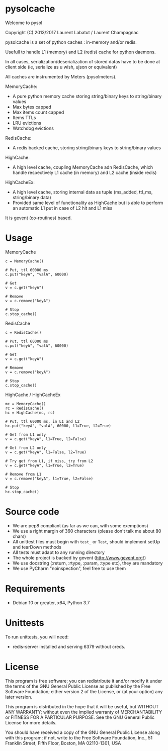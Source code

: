 pysolcache
============

Welcome to pysol

Copyright (C) 2013/2017 Laurent Labatut / Laurent Champagnac

pysolcache is a set of python caches : in-memory and/or redis.

Usefull to handle L1 (memory) and L2 (redis) cache for python daemons.

In all cases, serialization/deserialization of stored datas have to be done at client side (ie, serialize as u wish, ujson or equivalent)

All caches are instrumented by Meters (pysolmeters).

MemoryCache:
- A pure python memory cache storing string/binary keys to string/binary values
- Max bytes capped
- Max items count capped
- Items TTLs
- LRU evictions
- Watchdog evictions

RedisCache:
- A redis backed cache, storing string/binary keys to string/binary values

HighCache:
- A high level cache, coupling MemoryCache adn RedisCache, which handle respectively L1 cache (in memory) and L2 cache (inside redis)

HighCacheEx:
- A high level cache, storing internal data as tuple (ms_added, ttl_ms, string/binary data)
- Provided same level of functionality as HighCache but is able to perform an automatic L1 put in case of L2 hit and L1 miss

It is gevent (co-routines) based.

Usage
===============

MemoryCache

```
c = MemoryCache()

# Put, ttl 60000 ms
c.put("keyA", "valA", 60000)

# Get
v = c.get("keyA")

# Remove
v = c.remove("keyA")

# Stop
c.stop_cache()
```

RedisCache

```
c = RedisCache()

# Put, ttl 60000 ms
c.put("keyA", "valA", 60000)

# Get
v = c.get("keyA")

# Remove
v = c.remove("keyA")

# Stop
c.stop_cache()
```

HighCache / HighCacheEx

```
mc = MemoryCache()
rc = RedisCache()
hc = HighCache(mc, rc)

# Put, ttl 60000 ms, in L1 and L2
hc.put("keyA", "valA", 60000, l1=True, l2=True)

# Get from L1 only
v = c.get("keyA", l1=True, l2=False)

# Get from L2 only
v = c.get("keyA", l1=False, l2=True)

# Try get from L1, if miss, try from L2
v = c.get("keyA", l1=True, l2=True)

# Remove from L1
v = c.remove("keyA", l1=True, l2=False)

# Stop
hc.stop_cache()
```

Source code
===============

- We are pep8 compliant (as far as we can, with some exemptions)
- We use a right margin of 360 characters (please don't talk me about 80 chars)
- All unittest files must begin with `test_` or `Test`, should implement setUp and tearDown methods
- All tests must adapt to any running directory
- The whole project is backed by gevent (http://www.gevent.org/)
- We use docstring (:return, :rtype, :param, :type etc), they are mandatory
- We use PyCharm "noinspection", feel free to use them

Requirements
===============

- Debian 10 or greater, x64, Python 3.7

Unittests
===============

To run unittests, you will need:

- redis-server installed and serving 6379 without creds.

License
===============

This program is free software; you can redistribute it and/or
modify it under the terms of the GNU General Public License
as published by the Free Software Foundation; either version 2
of the License, or (at your option) any later version.

This program is distributed in the hope that it will be useful,
but WITHOUT ANY WARRANTY; without even the implied warranty of
MERCHANTABILITY or FITNESS FOR A PARTICULAR PURPOSE.  See the
GNU General Public License for more details.

You should have received a copy of the GNU General Public License
along with this program; if not, write to the Free Software
Foundation, Inc., 51 Franklin Street, Fifth Floor, Boston, MA  02110-1301, USA


